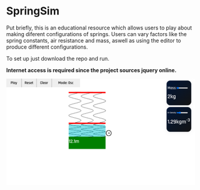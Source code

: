 # SpringSim

Put briefly, this is an educational resource which allows users to play about making diferent configurations of springs. 
Users can vary factors like the spring constants, air resistance and mass, aswell as using the editor to produce different configurations. 

To set up just download the repo and run.

**Internet access is required since the project sources jquery online.**

![Image](https://github.com/HamishHamiltonSmith/SpringSim/blob/main/examples/e1.png)
